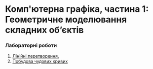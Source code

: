 # Комп'ютерна графіка, частина 1: Геометричне моделювання складних об’єктів

### Лабораторні роботи
1. [Лінійні перетворення.](./Lab1)
2. [Побудова чудових кривих](./Lab2)